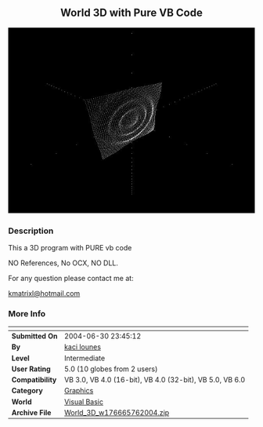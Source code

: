 ﻿<div align="center">

## World 3D with Pure VB Code

<img src="PIC2004761132397965.JPG">
</div>

### Description

This a 3D program with PURE vb code

NO References, No OCX, NO DLL.

For any question please contact me at:

kmatrixl@hotmail.com
 
### More Info
 


<span>             |<span>
---                |---
**Submitted On**   |2004-06-30 23:45:12
**By**             |[kaci lounes](https://github.com/Planet-Source-Code/PSCIndex/blob/master/ByAuthor/kaci-lounes.md)
**Level**          |Intermediate
**User Rating**    |5.0 (10 globes from 2 users)
**Compatibility**  |VB 3\.0, VB 4\.0 \(16\-bit\), VB 4\.0 \(32\-bit\), VB 5\.0, VB 6\.0
**Category**       |[Graphics](https://github.com/Planet-Source-Code/PSCIndex/blob/master/ByCategory/graphics__1-46.md)
**World**          |[Visual Basic](https://github.com/Planet-Source-Code/PSCIndex/blob/master/ByWorld/visual-basic.md)
**Archive File**   |[World\_3D\_w176665762004\.zip](https://github.com/Planet-Source-Code/kaci-lounes-world-3d-with-pure-vb-code__1-54791/archive/master.zip)








